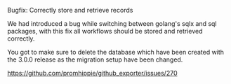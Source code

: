 Bugfix: Correctly store and retrieve records

We had introduced a bug while switching between golang's sqlx and sql packages,
with this fix all workflows should be stored and retrieved correctly.

You got to make sure to delete the database which have been created with the
3.0.0 release as the migration setup have been changed.

https://github.com/promhippie/github_exporter/issues/270
